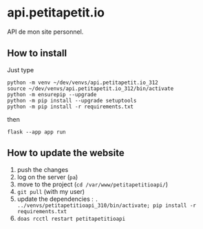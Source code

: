 # api.petitapetit.io

API de mon site personnel.


## How to install

Just type

```
python -m venv ~/dev/venvs/api.petitapetit.io_312
source ~/dev/venvs/api.petitapetit.io_312/bin/activate
python -m ensurepip --upgrade
python -m pip install --upgrade setuptools
python -m pip install -r requirements.txt
```

then

```
flask --app app run
```

## How to update the website 

1. push the changes
2. log on the server (`pa`)
3. move to the project (`cd /var/www/petitapetitioapi/`)
4. `git pull` (with my user)
5. update the dependencies : `. ../venvs/petitapetitioapi_310/bin/activate; pip install -r requirements.txt`
6. `doas rcctl restart petitapetitioapi`
